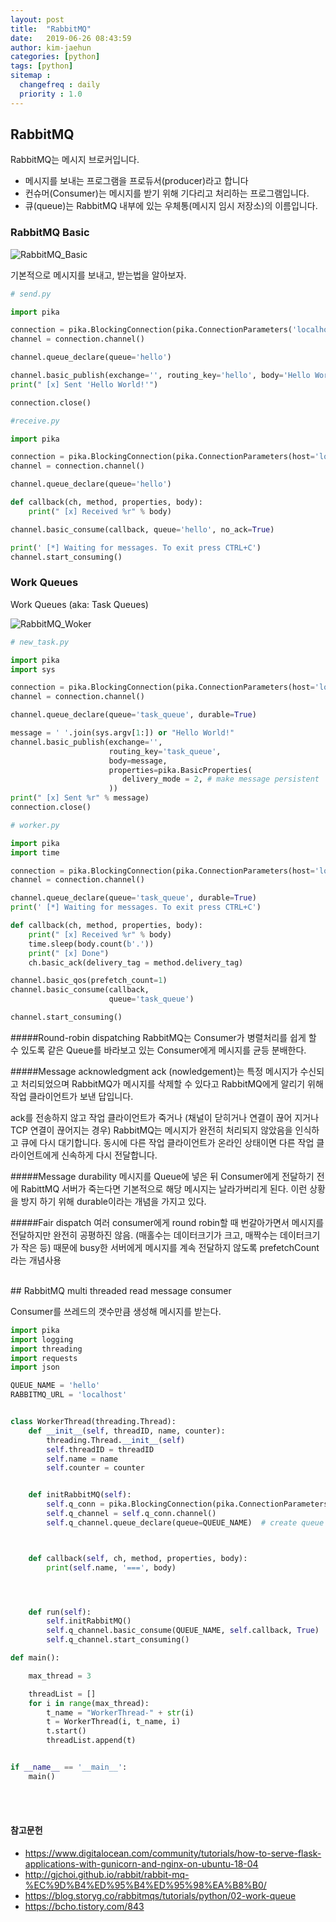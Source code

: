 ```yaml
---
layout: post
title:  "RabbitMQ"
date:   2019-06-26 08:43:59
author: kim-jaehun
categories: [python]
tags: [python]
sitemap :
  changefreq : daily
  priority : 1.0
---
```



## RabbitMQ
RabbitMQ는 메시지 브로커입니다.
* 메시지를 보내는 프로그램을 프로듀서(producer)라고 합니다  
* 컨슈머(Consumer)는 메시지를 받기 위해 기다리고 처리하는 프로그램입니다.
* 큐(queue)는 RabbitMQ 내부에 있는 우체통(메시지 임시 저장소)의 이름입니다.



### RabbitMQ Basic


![RabbitMQ_Basic](https://drive.google.com/uc?id=1s6D1aZCeR4sBocMvltRbMJzSH-U__2VX)


기본적으로 메시지를 보내고, 받는법을 알아보자.
```python
# send.py

import pika

connection = pika.BlockingConnection(pika.ConnectionParameters('localhost'))
channel = connection.channel()

channel.queue_declare(queue='hello')

channel.basic_publish(exchange='', routing_key='hello', body='Hello World!')
print(" [x] Sent 'Hello World!'")

connection.close()
```

```python
#receive.py

import pika

connection = pika.BlockingConnection(pika.ConnectionParameters(host='localhost'))
channel = connection.channel()

channel.queue_declare(queue='hello')

def callback(ch, method, properties, body):
    print(" [x] Received %r" % body)

channel.basic_consume(callback, queue='hello', no_ack=True)   

print(' [*] Waiting for messages. To exit press CTRL+C')
channel.start_consuming()
```



### Work Queues

Work Queues (aka: Task Queues)

![RabbitMQ_Woker](https://drive.google.com/uc?id=1-wbRXh8cUghOTGRavpfBU3jIdWvo-OQw)


```python
# new_task.py

import pika
import sys

connection = pika.BlockingConnection(pika.ConnectionParameters(host='localhost'))
channel = connection.channel()

channel.queue_declare(queue='task_queue', durable=True)

message = ' '.join(sys.argv[1:]) or "Hello World!"
channel.basic_publish(exchange='',
                      routing_key='task_queue',
                      body=message,
                      properties=pika.BasicProperties(
                         delivery_mode = 2, # make message persistent
                      ))
print(" [x] Sent %r" % message)
connection.close()
```


```python
# worker.py

import pika
import time

connection = pika.BlockingConnection(pika.ConnectionParameters(host='localhost'))
channel = connection.channel()

channel.queue_declare(queue='task_queue', durable=True)
print(' [*] Waiting for messages. To exit press CTRL+C')

def callback(ch, method, properties, body):
    print(" [x] Received %r" % body)
    time.sleep(body.count(b'.'))
    print(" [x] Done")
    ch.basic_ack(delivery_tag = method.delivery_tag)

channel.basic_qos(prefetch_count=1)
channel.basic_consume(callback,
                      queue='task_queue')

channel.start_consuming()
```

#####Round-robin dispatching
RabbitMQ는 Consumer가 병렬처리를 쉽게 할 수 있도록 같은 Queue를 바라보고 있는 Consumer에게 메시지를 균등 분배한다.

#####Message acknowledgment
ack (nowledgement)는 특정 메시지가 수신되고 처리되었으며 RabbitMQ가 메시지를 삭제할 수 있다고 RabbitMQ에게 알리기 위해 작업 클라이언트가 보낸 답입니다.

ack를 전송하지 않고 작업 클라이언트가 죽거나 (채널이 닫히거나 연결이 끊어 지거나 TCP 연결이 끊어지는 경우) RabbitMQ는 메시지가 완전히 처리되지 않았음을 인식하고 큐에 다시 대기합니다. 동시에 다른 작업 클라이언트가 온라인 상태이면 다른 작업 클라이언트에게 신속하게 다시 전달합니다.

#####Message durability
메시지를 Queue에 넣은 뒤 Consumer에게 전달하기 전에 RabittMQ 서버가 죽는다면 기본적으로 해당 메시지는 날라가버리게 된다. 이런 상황을 방지 하기 위해 durable이라는 개념을 가지고 있다.

#####Fair dispatch
여러 consumer에게 round robin할 때 번갈아가면서 메시지를 전달하지만 완전히 공평하진 않음. (매홀수는 데이터크기가 크고, 매짝수는 데이터크기가 작은 등)
때문에 busy한 서버에게 메시지를 계속 전달하지 않도록 prefetchCount라는 개념사용


<br>
## RabbitMQ multi threaded read message consumer

Consumer를 쓰레드의 갯수만큼 생성해 메시지를 받는다.

```python
import pika
import logging
import threading
import requests
import json

QUEUE_NAME = 'hello'
RABBITMQ_URL = 'localhost'


class WorkerThread(threading.Thread):
	def __init__(self, threadID, name, counter):
		threading.Thread.__init__(self)
		self.threadID = threadID
		self.name = name
		self.counter = counter


	def initRabbitMQ(self):
		self.q_conn = pika.BlockingConnection(pika.ConnectionParameters(host=RABBITMQ_URL))
		self.q_channel = self.q_conn.channel()
		self.q_channel.queue_declare(queue=QUEUE_NAME)  # create queue



	def callback(self, ch, method, properties, body):
		print(self.name, '===', body)




	def run(self):
		self.initRabbitMQ()
		self.q_channel.basic_consume(QUEUE_NAME, self.callback, True)
		self.q_channel.start_consuming()

def main():

	max_thread = 3

	threadList = []
	for i in range(max_thread):
		t_name = "WorkerThread-" + str(i)
		t = WorkerThread(i, t_name, i)
		t.start()
		threadList.append(t)


if __name__ == '__main__':
	main()

```

<br><br>
#### 참고문헌
* https://www.digitalocean.com/community/tutorials/how-to-serve-flask-applications-with-gunicorn-and-nginx-on-ubuntu-18-04
* http://gjchoi.github.io/rabbit/rabbit-mq-%EC%9D%B4%ED%95%B4%ED%95%98%EA%B8%B0/
* https://blog.storyg.co/rabbitmqs/tutorials/python/02-work-queue
* https://bcho.tistory.com/843
